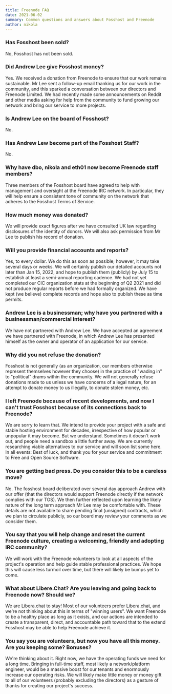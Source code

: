 ```yaml
---
title: Freenode FAQ
date: 2021-06-02
summary: Common questions and answers about Fosshost and Freenode
author: nikola
---
```


### Has Fosshost been sold? 
No, Fosshost has not been sold. 

### Did Andrew Lee give Fosshost money? 
Yes. We received a donation from Freenode to ensure that our work remains sustainable. Mr Lee sent a follow-up email thanking us for our work in the community, and this sparked a conversation between our directors and Freenode Limited. We had recently made some announcements on Reddit and other media asking for help from the community to fund growing our network and bring our service to more projects. 

### Is Andrew Lee on the board of Fosshost? 
No. 

### Has Andrew Lew become part of the Fosshost Staff? 
No. 

### Why have dbo, nikola and eth01 now become Freenode staff members? 
Three members of the Fosshost board have agreed to help with management and oversight at the Freenode IRC network. In particular, they will help ensure a consistent tone of community on the network that adheres to the Fosshost Terms of Service. 

### How much money was donated? 
We will provide exact figures after we have consulted UK law regarding disclosures of the identity of donors. We will also ask permission from Mr Lee to publish his record of donation. 

### Will you provide financial accounts and reports? 
Yes, to every dollar. We do this as soon as possible; however, it may take several days or weeks. We will certainly publish our detailed accounts not later than Jan 15, 2022, and hope to publish them (publicly) by July 15 to establish at least a semi-annual reporting cadence. We had not yet completed our CIC organization stats at the beginning of Q2 2021 and did not produce regular reports before we had formally organized. We have kept (we believe) complete records and hope also to publish these as time permits. 

### Andrew Lee is a businessman; why have you partnered with a businessman/commercial interest?
We have not partnered with Andrew Lee. We have accepted an agreement we have partnered with Freenode, in which Andrew Lee has presented himself as the owner and operator of an application for our service. 

### Why did you not refuse the donation? 
Fosshost is not generally (as an organization, our members otherwise represent themselves however they choose) in the practice of "wading in" to "political" drams within the community. We will not generally refuse donations made to us unless we have concerns of a legal nature, for an attempt to donate money to us illegally, to donate stolen money, etc. 

### I left Freenode because of recent developments, and now I can't trust Fosshost because of its connections back to Freenode? 
We are sorry to learn that. We intend to provide your project with a safe and stable hosting environment for decades, irrespective of how popular or unpopular it may become. But we understand. Sometimes it doesn't work out, and people need a sandbox a little further away. We are currently researching viable alternatives to our service and will soon list some here. In all events: Best of luck, and thank you for your service and commitment to Free and Open Source Software. 

### You are getting bad press. Do you consider this to be a careless move? 
No. The fosshost board deliberated over several day approach Andrew with our offer (that the directors would support Freenode directly if the network complies with our TOS). We then further reflected upon learning the likely nature of the long term approach Mr Lee may be comfortable with. These details are not available to share pending final (unsigned) contracts, which we plan to circulate publicly, so our board may review your comments as we consider them. 

### You say that you will help change and reset the current Freenode culture, creating a welcoming, friendly and adopting IRC community? 
We will work with the Freenode volunteers to look at all aspects of the project's operation and help guide stable professional practices. We hope this will cause less turmoil over time, but there will likely be bumps yet to come. 

### What about Libere.Chat? Are you leaving and going back to Freenode now? Should we? 
We are Libera.chat to stay! Most of our volunteers prefer Libera.chat, and we're not thinking about this in terms of "winning users". We want Freenode to be a healthy place as long as it exists, and our actions are intended to create a transparent, direct, and accountable path toward that to the extend Fosshost may be able to help Freenode achieve it. 

### You say you are volunteers, but now you have all this money. Are you keeping some? Bonuses? 
We're thinking about it. Right now, we have the operating funds we need for a long time. Bringing in full-time staff, most likely a network/platform engineer, would be a massive boost for our tenants and enormously increase our operating risks. We will likely make little money or money gift to all of our volunteers (probably excluding the directors) as a gesture of thanks for creating our project's success.
